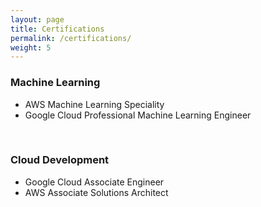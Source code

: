 ```yaml
---
layout: page
title: Certifications
permalink: /certifications/
weight: 5
---
```


###  Machine Learning  <br>
<ul>
    
<li> AWS Machine Learning Speciality </li>
<li> Google Cloud Professional Machine Learning Engineer </li>
</ul> <br>
    
###  Cloud Development  <br>
<ul>
    
<li> Google Cloud Associate Engineer </li>
<li> AWS Associate Solutions Architect </li>
</ul>
<br>